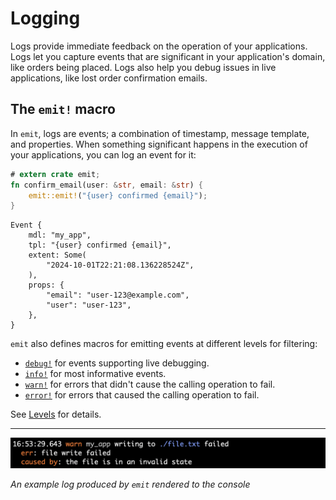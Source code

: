 # Logging

Logs provide immediate feedback on the operation of your applications. Logs let you capture events that are significant in your application's domain, like orders being placed. Logs also help you debug issues in live applications, like lost order confirmation emails.

## The `emit!` macro

In `emit`, logs are events; a combination of timestamp, message template, and properties. When something significant happens in the execution of your applications, you can log an event for it:

```rust
# extern crate emit;
fn confirm_email(user: &str, email: &str) {
    emit::emit!("{user} confirmed {email}");
}
```

```text
Event {
    mdl: "my_app",
    tpl: "{user} confirmed {email}",
    extent: Some(
        "2024-10-01T22:21:08.136228524Z",
    ),
    props: {
        "email": "user-123@example.com",
        "user": "user-123",
    },
}
```

`emit` also defines macros for emitting events at different levels for filtering:

- [`debug!`](https://docs.rs/emit/0.11.8/emit/macro.debug.html) for events supporting live debugging.
- [`info!`](https://docs.rs/emit/0.11.8/emit/macro.info.html) for most informative events.
- [`warn!`](https://docs.rs/emit/0.11.8/emit/macro.warn.html) for errors that didn't cause the calling operation to fail.
- [`error!`](https://docs.rs/emit/0.11.8/emit/macro.error.html) for errors that caused the calling operation to fail.

See [Levels](./logging/levels.md) for details.

-----

![an example log rendered to the console](../asset/term-err.png)

_An example log produced by `emit` rendered to the console_
